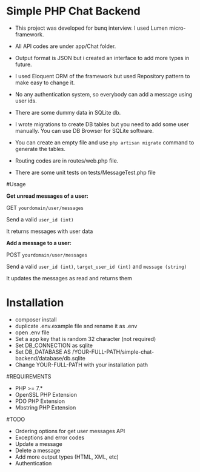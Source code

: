# Simple PHP Chat Backend
- This project was developed for bunq interview. I used Lumen micro-framework.

- All API codes are under app/Chat folder.
- Output format is JSON but i created an interface to add more types in future.
- I used Eloquent ORM of the framework but used Repository pattern to make easy to change it.
- No any authentication system, so everybody can add a message using user ids.
- There are some dummy data in SQLite db.
- I wrote migrations to create DB tables but you need to add some user manually. You can use DB Browser for SQLite software.

- You can create an empty file and use `php artisan migrate` command to generate the tables.
- Routing codes are in routes/web.php file.
- There are some unit tests on tests/MessageTest.php file

#Usage

**Get unread messages of a user:**

GET `yourdomain/user/messages`

Send a valid `user_id (int)`

It returns messages with user data


**Add a message to a user:**

POST `yourdomain/user/messages`

Send a valid `user_id (int)`, `target_user_id (int)` and `message (string)`

It updates the messages as read and returns them


# Installation
- composer install
- duplicate .env.example file and rename it as .env
- open .env file
- Set a app key that is random 32 character (not required)
- Set DB_CONNECTION as sqlite
- Set DB_DATABASE AS /YOUR-FULL-PATH/simple-chat-backend/database/db.sqlite
- Change YOUR-FULL-PATH with your installation path

#REQUIREMENTS
- PHP >= 7.*
- OpenSSL PHP Extension
- PDO PHP Extension
- Mbstring PHP Extension

#TODO
- Ordering options for get user messages API
- Exceptions and error codes
- Update a message
- Delete a message
- Add more output types (HTML, XML, etc)
- Authentication
